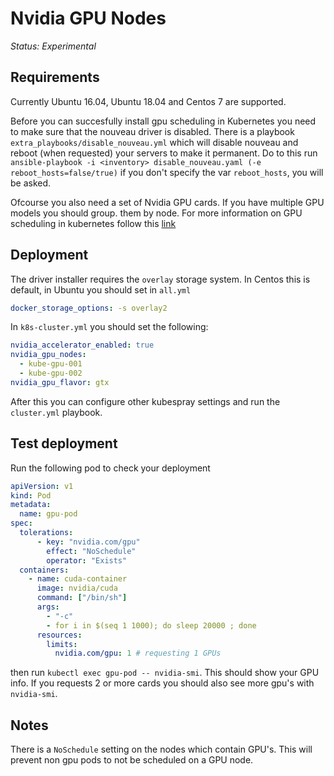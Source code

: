 Nvidia GPU Nodes
===============

*Status: Experimental*

Requirements
---------------------------

Currently Ubuntu 16.04, Ubuntu 18.04 and Centos 7 are supported.

Before you can succesfully install gpu scheduling in Kubernetes you need to make sure
that the nouveau driver is disabled. There is a playbook `extra_playbooks/disable_nouveau.yml`
which will disable nouveau and reboot (when requested) your servers to make it permanent.
Do to this run `ansible-playbook -i <inventory> disable_nouveau.yaml (-e reboot_hosts=false/true)` if you don't
specify the var `reboot_hosts`, you will be asked.

Ofcourse you also need a set of Nvidia GPU cards. If you have multiple GPU models you should group.
them by node. For more information on GPU scheduling in kubernetes follow this [link](https://kubernetes.io/docs/tasks/manage-gpus/scheduling-gpus/)

Deployment
--------------------------

The driver installer requires the `overlay` storage system. In Centos this is default, in Ubuntu you should set in `all.yml`
```YAML
docker_storage_options: -s overlay2
```

In `k8s-cluster.yml` you should set the following:
```YAML
nvidia_accelerator_enabled: true
nvidia_gpu_nodes:
  - kube-gpu-001
  - kube-gpu-002
nvidia_gpu_flavor: gtx
```
After this you can configure other kubespray settings and run the `cluster.yml` playbook.

Test deployment
------------

Run the following pod to check your deployment

```YAML
apiVersion: v1
kind: Pod
metadata:
  name: gpu-pod
spec:
  tolerations:
      - key: "nvidia.com/gpu"
        effect: "NoSchedule"
        operator: "Exists"
  containers:
    - name: cuda-container
      image: nvidia/cuda
      command: ["/bin/sh"]
      args:
        - "-c"
        - for i in $(seq 1 1000); do sleep 20000 ; done
      resources:
        limits:
          nvidia.com/gpu: 1 # requesting 1 GPUs
```
then run `kubectl exec gpu-pod -- nvidia-smi`. This should show your GPU info. If you requests 2 or more cards you should also see
more gpu's with `nvidia-smi`.

Notes
------------
There is a `NoSchedule` setting on the nodes which contain GPU's. This will prevent non gpu pods to not be scheduled on a GPU node.
